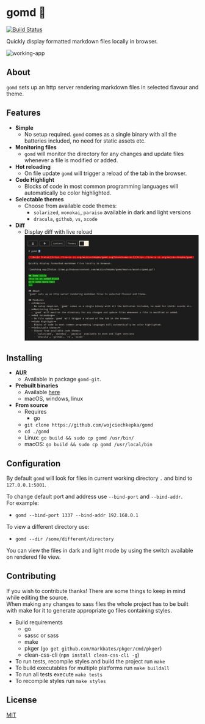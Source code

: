 # gomd 📘

[![Build Status](https://travis-ci.org/wojciechkepka/gomd.svg?branch=master)](https://travis-ci.org/wojciechkepka/gomd)

Quickly display formatted markdown files locally in browser.  

![working-app](https://raw.githubusercontent.com/wojciechkepka/gomd/master/assets/gomd.gif)

## About
`gomd` sets up an http server rendering markdown files in selected flavour and theme.  

## Features
- **Simple**
  - No setup required. `gomd` comes as a single binary with all the batteries included, no need for static assets etc.
- **Monitoring files**
  - `gomd` will monitor the directory for any changes and update files whenever a file is modified or added.
- **Hot reloading**
  - On file update `gomd` will trigger a reload of the tab in the browser.
- **Code Highlight**
  - Blocks of code in most common programming languages will automatically be color highlighted.
- **Selectable themes**
  - Choose from available code themes:
    - `solarized`, `monokai`, `paraiso` available in dark and light versions
    - `dracula`, `github`, `vs`, `xcode`
- **Diff**
  - Display diff with live reload 
![Diff example](https://raw.githubusercontent.com/wojciechkepka/gomd/master/assets/diff.png)

## Installing
 - **AUR**
   - Available in package `gomd-git`.
 - **Prebuilt binaries**
   - Available [here](https://github.com/wojciechkepka/gomd/releases)
   - macOS, windows, linux
 - **From source**
   - Requires
     - go
   - `git clone https://github.com/wojciechkepka/gomd`
   - `cd ./gomd`
   - Linux: `go build && sudo cp gomd /usr/bin/`
   - macOS: `go build && sudo cp gomd /usr/local/bin`

## Configuration
By default `gomd` will look for files in current working directory `.` and bind to `127.0.0.1:5001`.  

To change default port and address use `--bind-port` and `--bind-addr`.  
For example:  
 - `gomd --bind-port 1337 --bind-addr 192.168.0.1`

To view a different directory use:  
 - `gomd --dir /some/different/directory`

You can view the files in dark and light mode by using the switch available on rendered file view.

## Contributing
If you wish to contribute thanks! There are some things to keep in mind while editing the source.  
When making any changes to sass files the whole project has to be built with make for it to 
generate appropriate go files containing styles.  

 - Build requirements
   - go
   - sassc or sass
   - make
   - pkger (`go get github.com/markbates/pkger/cmd/pkger`)
   - clean-css-cli (`npm install clean-css-cli -g`)
 - To run tests, recompile styles and build the project run `make`
 - To build executables for multiple platforms run `make buildall`
 - To run all tests execute `make tests`
 - To recompile styles run `make styles`

## License
[MIT](https://github.com/wojciechkepka/gomd/blob/master/LICENSE)

